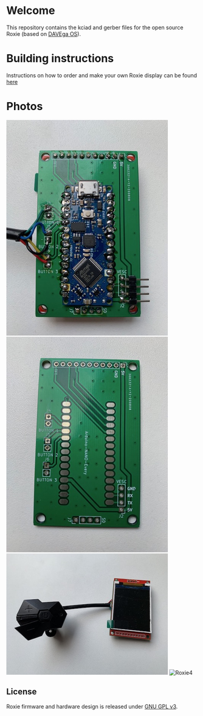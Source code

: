 # Welcome
This repository contains the kciad and gerber files for the open source Roxie (based on [DAVEga OS](https://github.com/janpom/davega)).
# Building instructions
Instructions on how to order and make your own Roxie display can be found [here](https://github.com/charclo/roxie-hardware/wiki)
# Photos
![Roxie2](img/roxie2.jpeg)
![Roxie3](img/roxie3.jpeg)
![Roxie1](img/roxie1.jpeg)
![Roxie4](https://github.com/charclo/roxie-firmware/blob/master/img/roxie.jpeg)

## License

Roxie firmware and hardware design is released under [GNU GPL v3](https://github.com/charclo/roxie-firmware/blob/master/LICENSE).

